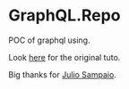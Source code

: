 # GraphQL.Repo
POC of graphql using.

Look [here](https://www.red-gate.com/simple-talk/dotnet/net-development/getting-started-with-graphql-in-asp-net/
) for the original tuto.

Big thanks for [Julio Sampaio](https://www.red-gate.com/simple-talk/author/iamjuliosampaiogmail-com/).